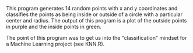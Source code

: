 This program generates 14 random points with x and y coordinates and classifies the points as being inside or outside of
a circle with a particular center and radius.  The output of this program is a plot of the outside points in purple and the inside points in green.

The point of this program was to get us into the "classification" mindset for a Machine Learning project (see KNN.R).
